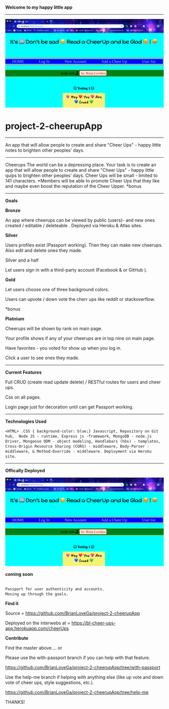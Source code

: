 __Welcome to my happy little app__
*****
<!-- Picture below of home page of cheerups app -->

![alt text](https://github.com/BrianLoveGa/project-2-cheerupApp/blob/master/planning/Screen%20Shot%202019-10-07%20at%2012.22.05%20PM%20copy.png "Screen shot from the Cheer Ups app prototype")

# project-2-cheerupApp
******

An app that will allow people to create and share "Cheer Ups" - happy little notes to brighten other peoples' days.

******

Cheerups
The world can be a depressing place. Your task is to create an app that will allow people to create and share "Cheer Ups" - happy little quips to brighten other peoples' days. Cheer Ups will be small - limited to 141 characters.
*Members will be able to promote Cheer Ups that they like and maybe even boost the reputation of the Cheer Upper.
*bonus

*****

__Goals__


__Bronze__ 

An app where cheerups can be viewed by public (users)- and new ones created / editable / deleteable . Deployed via Heroku & Atlas sites. 

__Silver__ 

Users profiles exist (Passport working). Then they can make new cheerups. Also edit and delete ones they made. 

Silver and a half

Let users sign in with a third-party account (Facebook & or GitHub ).

__Gold__

Let users choose one of three background colors.

Users can upvote / down vote the cherr ups like reddit or stackoverflow.

*bonus

__Platnium__ 

Cheerups will be shown by rank on main page.

Your profile shows if any of your cheerups are in top nine on main page. 

Have favorites - you voted for show up when you log in.

Click a user to see ones they made.


*****


__Current Features__

Full CRUD (create read update delete) / RESTful routes for users and cheer ups.

Css on all pages.

Login page just for decoration until can get Passport working.

*****

__Technologies Used__

```
<HTML> .CSS { background-color: blue;} Javascript, Repository on Git hub,  Node JS - runtime, Express js -framework, MongoDB - node.js Driver, Mongoose ODM - object modeling, Handlebars (hbs) - templates, Cross-Origin Resource Sharing (CORS) - middleware, Body-Parser - middleware, & Method-Override - middleware. Deployment via Heroku site.
```
*****
__Offically Deployed__

<!-- Picture below of home page of cheerups app -->

![alt text](https://github.com/BrianLoveGa/project-2-cheerupApp/blob/master/planning/Screen%20Shot%202019-10-07%20at%2012.22.05%20PM%20copy.png "Screen shot from the Cheer Ups app prototype")




__coming soon__ 

```

Passport for user authenticity and accounts.
Moving up through the goals.  

```
__Find it__

Source = https://github.com/BrianLoveGa/project-2-cheerupApp

Deployed on the interwebs at = https://bl-cheer-ups-app.herokuapp.com/cheerUps


__Contribute__

Find the master above.... or


Please use the with-passport branch if you can help with that feature.

https://github.com/BrianLoveGa/project-2-cheerupApp/tree/with-passport

Use the help-me branch if helping with anything else (like up vote and down vote of cheer ups, style suggestions, etc.). 

https://github.com/BrianLoveGa/project-2-cheerupApp/tree/help-me


THANKS!
